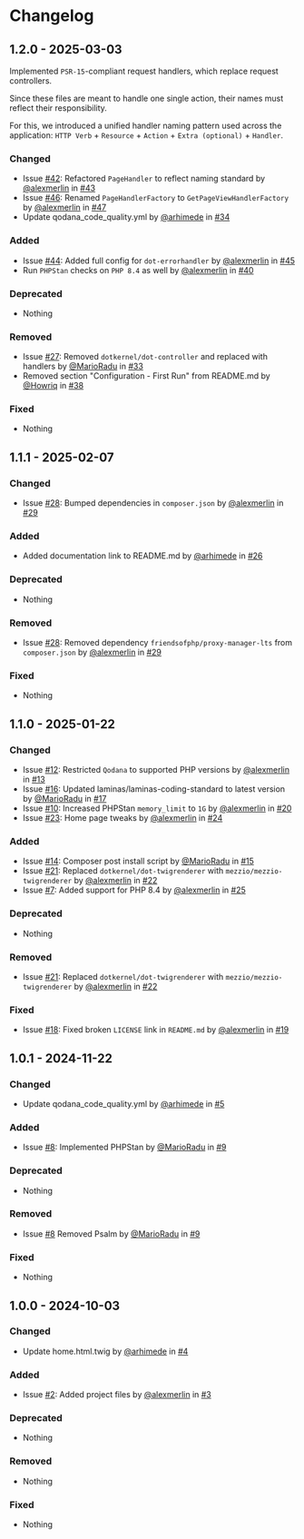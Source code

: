 # Changelog

## 1.2.0 - 2025-03-03

Implemented `PSR-15`-compliant request handlers, which replace request controllers.

Since these files are meant to handle one single action, their names must reflect their responsibility.

For this, we introduced a unified handler naming pattern used across the application: `HTTP Verb` + `Resource` + `Action` + `Extra (optional)` + `Handler`.

### Changed

* Issue [#42](https://github.com/dotkernel/light/issues/42): Refactored `PageHandler` to reflect naming standard by [@alexmerlin](https://github.com/alexmerlin) in [#43](https://github.com/dotkernel/light/pull/43)
* Issue [#46](https://github.com/dotkernel/light/issues/46): Renamed `PageHandlerFactory` to `GetPageViewHandlerFactory` by [@alexmerlin](https://github.com/alexmerlin) in [#47](https://github.com/dotkernel/light/pull/47)
* Update qodana_code_quality.yml by [@arhimede](https://github.com/arhimede) in [#34](https://github.com/dotkernel/light/pull/34)

### Added

* Issue [#44](https://github.com/dotkernel/light/issues/44): Added full config for `dot-errorhandler` by [@alexmerlin](https://github.com/alexmerlin) in [#45](https://github.com/dotkernel/light/pull/45)
* Run `PHPStan` checks on `PHP 8.4` as well by [@alexmerlin](https://github.com/alexmerlin) in [#40](https://github.com/dotkernel/light/pull/40)

### Deprecated

* Nothing

### Removed

* Issue [#27](https://github.com/dotkernel/light/issues/27): Removed `dotkernel/dot-controller` and replaced with handlers by [@MarioRadu](https://github.com/MarioRadu) in [#33](https://github.com/dotkernel/light/pull/33)
* Removed section "Configuration - First Run" from README.md by [@Howriq](https://github.com/Howriq) in [#38](https://github.com/dotkernel/light/pull/38)

### Fixed

* Nothing

## 1.1.1 - 2025-02-07

### Changed

* Issue [#28](https://github.com/dotkernel/light/issues/28): Bumped dependencies in `composer.json` by [@alexmerlin](https://github.com/alexmerlin) in [#29](https://github.com/dotkernel/light/pull/29)

### Added

* Added documentation link to README.md by [@arhimede](https://github.com/arhimede) in [#26](https://github.com/dotkernel/light/pull/26)

### Deprecated

* Nothing

### Removed

* Issue [#28](https://github.com/dotkernel/light/issues/28): Removed dependency `friendsofphp/proxy-manager-lts` from `composer.json` by [@alexmerlin](https://github.com/alexmerlin) in [#29](https://github.com/dotkernel/light/pull/29)

### Fixed

* Nothing

## 1.1.0 - 2025-01-22

### Changed

* Issue [#12](https://github.com/dotkernel/light/issues/12): Restricted `Qodana` to supported PHP versions by [@alexmerlin](https://github.com/alexmerlin) in [#13](https://github.com/dotkernel/light/pull/13)
* Issue [#16](https://github.com/dotkernel/light/issues/16): Updated laminas/laminas-coding-standard to latest version by [@MarioRadu](https://github.com/MarioRadu) in [#17](https://github.com/dotkernel/light/pull/17)
* Issue [#10](https://github.com/dotkernel/light/issues/10): Increased PHPStan `memory_limit` to `1G` by [@alexmerlin](https://github.com/alexmerlin) in [#20](https://github.com/dotkernel/light/pull/20)
* Issue [#23](https://github.com/dotkernel/light/issues/23): Home page tweaks by [@alexmerlin](https://github.com/alexmerlin) in [#24](https://github.com/dotkernel/light/pull/24)

### Added

* Issue [#14](https://github.com/dotkernel/light/issues/14): Composer post install script by [@MarioRadu](https://github.com/MarioRadu) in [#15](https://github.com/dotkernel/light/pull/15)
* Issue [#21](https://github.com/dotkernel/light/issues/21): Replaced `dotkernel/dot-twigrenderer` with `mezzio/mezzio-twigrenderer` by [@alexmerlin](https://github.com/alexmerlin) in [#22](https://github.com/dotkernel/light/pull/22)
* Issue [#7](https://github.com/dotkernel/light/issues/7): Added support for PHP 8.4 by [@alexmerlin](https://github.com/alexmerlin) in [#25](https://github.com/dotkernel/light/pull/25)

### Deprecated

* Nothing

### Removed

* Issue [#21](https://github.com/dotkernel/light/issues/21): Replaced `dotkernel/dot-twigrenderer` with `mezzio/mezzio-twigrenderer` by [@alexmerlin](https://github.com/alexmerlin) in [#22](https://github.com/dotkernel/light/pull/22)

### Fixed

* Issue [#18](https://github.com/dotkernel/light/issues/18): Fixed broken `LICENSE` link in `README.md` by [@alexmerlin](https://github.com/alexmerlin) in [#19](https://github.com/dotkernel/light/pull/19)

## 1.0.1 - 2024-11-22

### Changed

* Update qodana_code_quality.yml by [@arhimede](https://github.com/arhimede) in [#5](https://github.com/dotkernel/light/pull/5)

### Added

* Issue [#8](https://github.com/dotkernel/light/issues/8): Implemented PHPStan by [@MarioRadu](https://github.com/MarioRadu) in [#9](https://github.com/dotkernel/light/pull/9)

### Deprecated

* Nothing

### Removed

* Issue [#8](https://github.com/dotkernel/light/issues/8) Removed Psalm by [@MarioRadu](https://github.com/MarioRadu) in [#9](https://github.com/dotkernel/light/pull/9)

### Fixed

* Nothing

## 1.0.0 - 2024-10-03

### Changed

* Update home.html.twig by [@arhimede](https://github.com/arhimede) in [#4](https://github.com/dotkernel/light/pull/4)

### Added

* Issue [#2](https://github.com/dotkernel/light/issues/2): Added project files by [@alexmerlin](https://github.com/alexmerlin) in [#3](https://github.com/dotkernel/light/pull/3)

### Deprecated

* Nothing

### Removed

* Nothing

### Fixed

* Nothing

